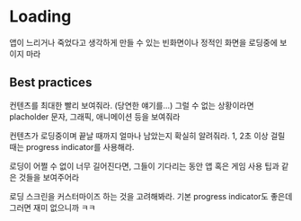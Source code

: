 # Loading

앱이 느리거나 죽었다고 생각하게 만들 수 있는 빈화면이나 정적인 화면을 로딩중에 보이지 마라

## Best practices

컨텐츠를 최대한 빨리 보여줘라. (당연한 얘기를…) 그럴 수 없는 상황이라면 placholder 문자, 그래픽, 애니메이션 등을 보여줘라

컨텐츠가 로딩중이며 끝날 때까지 얼마나 남았는지 확실히 알려줘라. 1, 2초 이상 걸릴 때는 progress indicator를 사용해라.

로딩이 어쩔 수 없이 너무 길어진다면, 그들이 기다리는 동안 앱 혹은 게임 사용 팁과 같은 것들을 보여주어라

로딩 스크린을 커스터마이즈 하는 것을 고려해봐라. 기본 progress indicator도 좋은데 그러면 재미 없으니까 ㅋㅋ

